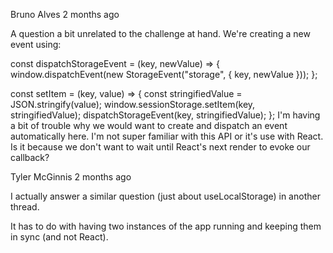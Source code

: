 Bruno Alves
2 months ago

A question a bit unrelated to the challenge at hand. We're creating a new event using:

const dispatchStorageEvent = (key, newValue) => {
  window.dispatchEvent(new StorageEvent("storage", { key, newValue }));
};

const setItem = (key, value) => {
  const stringifiedValue = JSON.stringify(value);
  window.sessionStorage.setItem(key, stringifiedValue);
  dispatchStorageEvent(key, stringifiedValue);
};
I'm having a bit of trouble why we would want to create and dispatch an event automatically here. I'm not super familiar with this API or it's use with React. Is it because we don't want to wait until React's next render to evoke our callback?

Tyler McGinnis
2 months ago

I actually answer a similar question (just about useLocalStorage) in another thread.

It has to do with having two instances of the app running and keeping them in sync (and not React).